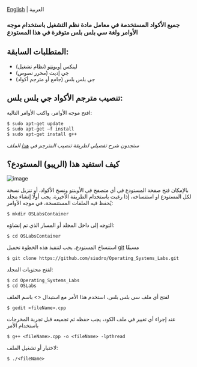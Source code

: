 [English](https://github.com/siudro/Operating_Systems_Labs/blob/main/README.md) | العربية
### جميع الأكواد المستخدمة في معامل مادة نظم التشغيل باستخدام موجه الأوامر ولغة سي بلس بلس متوفرة في هذا المستودع

## المتطلبات السابقة:
- لينكس [أوبونتو](download) (نظام تشغيل)
- جي إديت (محرر نصوص)
- جي بلس بلس (جامع أو مترجم أكواد)


## تنصيب مترجم الأكواد جي بلس بلس:
افتح موجه الأوامر، واكتب الأوامر التالية:
```
$ sudo apt-get update
$ sudo apt-get –f install
$ sudo apt-get install g++
```
*ستجدون شرح تفصيلي لطريقة تنصيب المترجم في [هذا](https://github.com/siudro/Operating_Systems_Labs/blob/main/OSLabs/Lab02_Compiling_practice/Lab02_Compiling_C_C%2B%2B_Programs.pdf) الملف*


## كيف استفيد هذا (الريبو) المستودع؟
![image](https://user-images.githubusercontent.com/83130573/142734722-89014c83-bf77-41df-a5c7-49e0d9fd2f5f.png)

بالإمكان فتح صفحة المستودع في أي متصفح في الأوبنتو ونسخ الأكواد، أو تنزيل نسخة لكل المستودع او استنساخه،
إذا رغبت باستخدام الطريقة الأخيرة، يجب أولًا إنشاء مجلد يُحفظ فيه الملفات المستنسخة، في موجه الأوامر:
```
$ mkdir OSLabsContainer
```


التوجه إلى داخل المجلد أو المسار الذي تم إنشاؤه:
```
$ cd OSLabsContainer
```


استنساخ المستودع، يجب لتنفيذ هذه الخطوة تحميل [git](https://git-scm.com/downloads) مسبقًا
```
$ git clone https://github.com/siudro/Operating_Systems_Labs.git
```


لفتح محتويات المجلد:
```
$ cd Operating_Systems_Labs
$ cd OSLabs
```


لفتح أي ملف سي بلس بلس، استخدم هذا الأمر مع استبدال <> باسم الملف
```
$ gedit <fileName>.cpp
```


عند إجراء أي تغيير في ملف الكود، يجب حفظه ثم تجميعه قبل تجربة المخرجات باستخدام الأمر
```
$ g++ <fileName>.cpp -o <fileName> -lpthread
```


لاختبار أو تشغيل الملف: 
```
$ ./<fileName>
```
